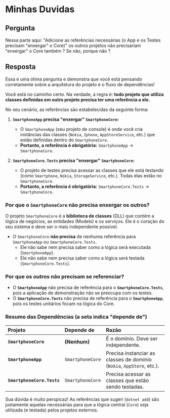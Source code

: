 # Minhas Duvidas

## Pergunta

Nessa parte aqui: "Adicione as referências necessárias (o App e os Testes precisam "enxergar" o Core)" os outros projetos não precisariam "enxergar" o Core também ? Se não, porque não ?

## Resposta

Essa é uma ótima pergunta e demonstra que você está pensando corretamente sobre a arquitetura do projeto e o fluxo de dependências!

Você está no caminho certo. Na verdade, a regra é: **todo projeto que utiliza classes definidas em outro projeto precisa ter uma referência a ele.**

No seu cenário, as referências são estabelecidas da seguinte forma:

1. **`SmartphoneApp` precisa "enxergar" `SmartphoneCore`:**
    * O `SmartphoneApp` (seu projeto de console) é onde você cria instâncias das classes (`Nokia`, `Iphone`, `AppStoreService`, etc.) que estão definidas dentro do `SmartphoneCore`.
    * **Portanto, a referência é obrigatória:** `SmartphoneApp` $\rightarrow$ `SmartphoneCore`.

2. **`SmartphoneCore.Tests` precisa "enxergar" `SmartphoneCore`:**
    * O projeto de testes precisa acessar as classes que ele está testando (como `Smartphone`, `Nokia`, `StorageService`, etc.). Todas elas estão no `SmartphoneCore`.
    * **Portanto, a referência é obrigatória:** `SmartphoneCore.Tests` $\rightarrow$ `SmartphoneCore`.

### Por que o `SmartphoneCore` não precisa enxergar os outros?

O projeto `SmartphoneCore` é a **biblioteca de classes** (DLL) que contém a lógica de negócios, as entidades (Models) e os serviços. Ele é o coração do seu sistema e deve ser o mais independente possível.

* O `SmartphoneCore` **não precisa** de nenhuma referência para `SmartphoneApp` ou `SmartphoneCore.Tests`.
  * Ele não sabe nem precisa saber como a lógica será executada (`SmartphoneApp`).
  * Ele não sabe nem precisa saber como a lógica será testada (`SmartphoneCore.Tests`).

### Por que os outros não precisam se referenciar?

* O **`SmartphoneApp`** não precisa de referência para o **`SmartphoneCore.Tests`**, pois a aplicação de demonstração não se preocupa com os testes.
* O **`SmartphoneCore.Tests`** não precisa de referência para o **`SmartphoneApp`**, pois os testes unitários focam na lógica do Core.

### Resumo das Dependências (a seta indica "depende de")

| Projeto | Depende de | Razão |
| :--- | :--- | :--- |
| **`SmartphoneCore`** | **(Nenhum)** | É o domínio. Deve ser independente. |
| **`SmartphoneApp`** | `SmartphoneCore` | Precisa instanciar as classes de domínio (`Nokia`, `AppStore`, etc.). |
| **`SmartphoneCore.Tests`** | `SmartphoneCore` | Precisa acessar as classes que estão sendo testadas. |

Sua dúvida é muito perspicaz! As referências que sugeri (`dotnet add`) são justamente aquelas necessárias para que a lógica central (`Core`) seja utilizada (e testada) pelos projetos externos.
